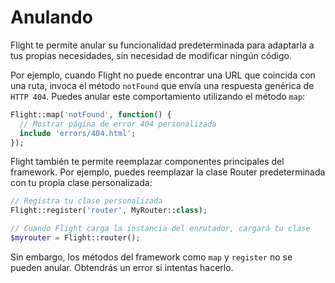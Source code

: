 # Anulando

Flight te permite anular su funcionalidad predeterminada para adaptarla a tus propias necesidades,
sin necesidad de modificar ningún código.

Por ejemplo, cuando Flight no puede encontrar una URL que coincida con una ruta, invoca el método `notFound`
que envía una respuesta genérica de `HTTP 404`. Puedes anular este comportamiento
utilizando el método `map`:

```php
Flight::map('notFound', function() {
  // Mostrar página de error 404 personalizada
  include 'errors/404.html';
});
```

Flight también te permite reemplazar componentes principales del framework.
Por ejemplo, puedes reemplazar la clase Router predeterminada con tu propia clase personalizada:

```php
// Registra tu clase personalizada
Flight::register('router', MyRouter::class);

// Cuando Flight carga la instancia del enrutador, cargará tu clase
$myrouter = Flight::router();
```

Sin embargo, los métodos del framework como `map` y `register` no se pueden anular. 
Obtendrás un error si intentas hacerlo.